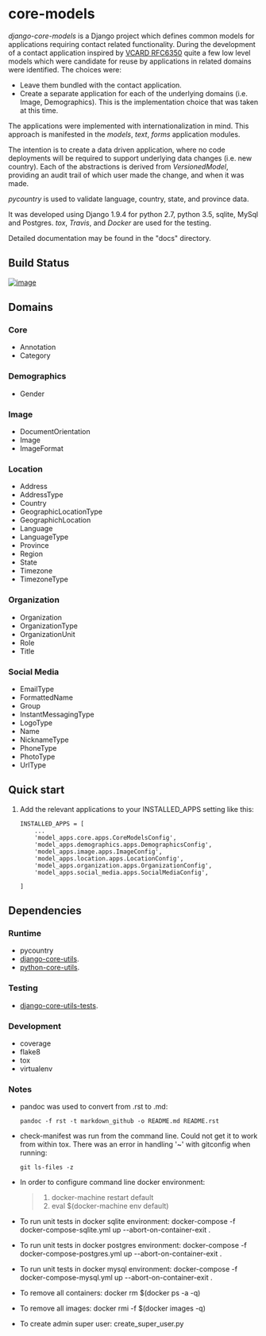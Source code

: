 core-models
===========

*django-core-models* is a Django project which defines common models for applications requiring contact related functionality. During the development of a contact application inspired by [VCARD RFC6350](https://tools.ietf.org/html/rfc6350/) quite a few low level models which were candidate for reuse by applications in related domains were identified. The choices were:

-   Leave them bundled with the contact application.
-   Create a separate application for each of the underlying domains (i.e. Image, Demographics). This is the implementation choice that was taken at this time.

The applications were implemented with internationalization in mind. This approach is manifested in the *models*, *text*, *forms* application modules.

The intention is to create a data driven application, where no code deployments will be required to support underlying data changes (i.e. new country). Each of the abstractions is derived from *VersionedModel*, providing an audit trail of which user made the change, and when it was made.

*pycountry* is used to validate language, country, state, and province data.

It was developed using Django 1.9.4 for python 2.7, python 3.5, sqlite, MySql and Postgres. *tox*, *Travis*, and *Docker* are used for the testing.

Detailed documentation may be found in the "docs" directory.

Build Status
------------

[![image](https://travis-ci.org/ajaniv/django-core-utils.svg?branch=master)](https://travis-ci.org/ajaniv/django-core-utils)

Domains
-------

### Core

-   Annotation
-   Category

### Demographics

-   Gender

### Image

-   DocumentOrientation
-   Image
-   ImageFormat

### Location

-   Address
-   AddressType
-   Country
-   GeographicLocationType
-   GeographichLocation
-   Language
-   LanguageType
-   Province
-   Region
-   State
-   Timezone
-   TimezoneType

### Organization

-   Organization
-   OrganizationType
-   OrganizationUnit
-   Role
-   Title

### Social Media

-   EmailType
-   FormattedName
-   Group
-   InstantMessagingType
-   LogoType
-   Name
-   NicknameType
-   PhoneType
-   PhotoType
-   UrlType

Quick start
-----------

1.  Add the relevant applications to your INSTALLED\_APPS setting like this:

        INSTALLED_APPS = [
            ...
            'model_apps.core.apps.CoreModelsConfig',
            'model_apps.demographics.apps.DemographicsConfig',
            'model_apps.image.apps.ImageConfig',
            'model_apps.location.apps.LocationConfig',
            'model_apps.organization.apps.OrganizationConfig',
            'model_apps.social_media.apps.SocialMediaConfig',

        ]

Dependencies
------------

### Runtime

-   pycountry
-   [django-core-utils](https://github.com/ajaniv/django-core-utils/).
-   [python-core-utils](https://github.com/ajaniv/python-core-utils/).

### Testing

-   [django-core-utils-tests](https://github.com/ajaniv/django-core-utils-tests/).

### Development

-   coverage
-   flake8
-   tox
-   virtualenv

### Notes

-   pandoc was used to convert from .rst to .md:

    `pandoc -f rst -t markdown_github -o README.md README.rst`

-   check-manifest was run from the command line. Could not get it to work from within tox. There was an error in handling '~' with gitconfig when running:

    `git ls-files -z`

-   In order to configure command line docker environment:

    > 1.  docker-machine restart default
    > 2.  eval $(docker-machine env default)

-   To run unit tests in docker sqlite environment: docker-compose -f docker-compose-sqlite.yml up --abort-on-container-exit .
-   To run unit tests in docker postgres environment: docker-compose -f docker-compose-postgres.yml up --abort-on-container-exit .
-   To run unit tests in docker mysql environment: docker-compose -f docker-compose-mysql.yml up --abort-on-container-exit .
-   To remove all containers: docker rm $(docker ps -a -q)
-   To remove all images: docker rmi -f $(docker images -q)
-   To create admin super user: create\_super\_user.py


